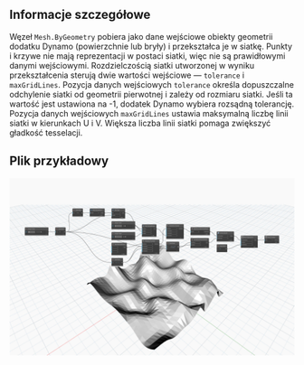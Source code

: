 ## Informacje szczegółowe
Węzeł `Mesh.ByGeometry` pobiera jako dane wejściowe obiekty geometrii dodatku Dynamo (powierzchnie lub bryły) i przekształca je w siatkę. Punkty i krzywe nie mają reprezentacji w postaci siatki, więc nie są prawidłowymi danymi wejściowymi. Rozdzielczością siatki utworzonej w wyniku przekształcenia sterują dwie wartości wejściowe — `tolerance` i `maxGridLines`. Pozycja danych wejściowych `tolerance` określa dopuszczalne odchylenie siatki od geometrii pierwotnej i zależy od rozmiaru siatki. Jeśli ta wartość jest ustawiona na -1, dodatek Dynamo wybiera rozsądną tolerancję. Pozycja danych wejściowych `maxGridLines` ustawia maksymalną liczbę linii siatki w kierunkach U i V. Większa liczba linii siatki pomaga zwiększyć gładkość tesselacji.

## Plik przykładowy

![Example](./Autodesk.DesignScript.Geometry.Mesh.ByGeometry_img.jpg)
